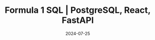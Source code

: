---
title: "Formula 1 SQL | PostgreSQL, React, FastAPI"
tags: [project]
date: 2024-07-25

showDate: false
showTaxonomies: true
showSummary: true
draft: false

externalUrl: "https://f1-sql.onrender.com/"
summary: "A website for technical fans to analyze historic data up to 2023 of the biggest international racing sport in the world 🏎️. Built with PostgreSQL and fully deployed"
_build:
  render: "false"
  list: "local"
---